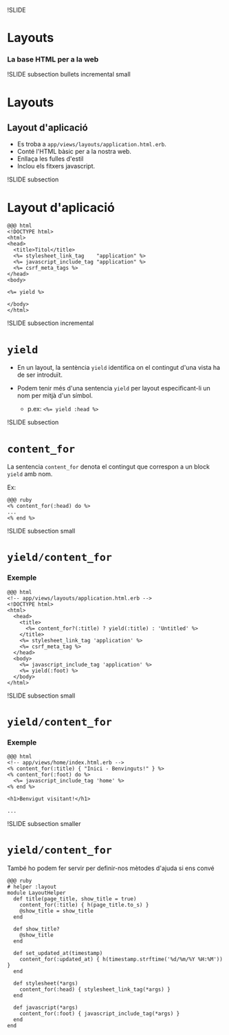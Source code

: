 !SLIDE
# Layouts
### La base HTML per a la web

!SLIDE subsection bullets incremental small
# Layouts
## Layout d'aplicació

* Es troba a `app/views/layouts/application.html.erb`.
* Conté l'HTML bàsic per a la nostra web.
* Enllaça les fulles d'estil
* Inclou els fitxers javascript.

!SLIDE subsection
# Layout d'aplicació

    @@@ html
    <!DOCTYPE html>
    <html>
    <head>
      <title>Titol</title>
      <%= stylesheet_link_tag    "application" %>
      <%= javascript_include_tag "application" %>
      <%= csrf_meta_tags %>
    </head>
    <body>

    <%= yield %>

    </body>
    </html>

!SLIDE subsection incremental
# `yield`

* En un layout, la sentència `yield` identifica on el contingut d'una vista
ha de ser introduït.

* Podem tenir més d'una sentencia `yield` per layout especificant-li un nom per
mitjà d'un símbol.
  * p.ex: `<%= yield :head %>`

!SLIDE subsection
# `content_for`

La sentencia `content_for` denota el contingut que correspon a un block `yield`
amb nom.

Ex:

    @@@ ruby
    <% content_for(:head) do %>
    ...
    <% end %>

!SLIDE subsection small
# `yield/content_for`
### Exemple

    @@@ html
    <!-- app/views/layouts/application.html.erb -->
    <!DOCTYPE html>
    <html>
      <head>
        <title>
          <%= content_for?(:title) ? yield(:title) : 'Untitled' %>
        </title>
        <%= stylesheet_link_tag 'application' %>
        <%= csrf_meta_tag %>
      </head>
      <body>
        <%= javascript_include_tag 'application' %>
        <%= yield(:foot) %>
      </body>
    </html>

!SLIDE subsection small
# `yield/content_for`
### Exemple

    @@@ html
    <!-- app/views/home/index.html.erb -->
    <% content_for(:title) { "Inici - Benvinguts!" } %>
    <% content_for(:foot) do %>
      <%= javascript_include_tag 'home' %>
    <% end %>

    <h1>Benvigut visitant!</h1>

    ...

!SLIDE subsection smaller
# `yield/content_for`

També ho podem fer servir per definir-nos mètodes d'ajuda si ens convé

    @@@ ruby
    # helper :layout
    module LayoutHelper
      def title(page_title, show_title = true)
        content_for(:title) { h(page_title.to_s) }
        @show_title = show_title
      end

      def show_title?
        @show_title
      end

      def set_updated_at(timestamp)
        content_for(:updated_at) { h(timestamp.strftime('%d/%m/%Y %H:%M')) }
      end

      def stylesheet(*args)
        content_for(:head) { stylesheet_link_tag(*args) }
      end

      def javascript(*args)
        content_for(:foot) { javascript_include_tag(*args) }
      end
    end
